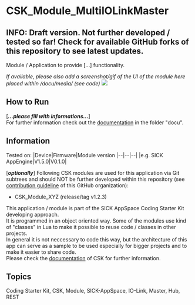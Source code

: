 # CSK_Module_MultiIOLinkMaster
## INFO: Draft version. Not further developed / tested so far! Check for available GitHub forks of this repository to see latest updates.

Module / Application to provide [...] functionality.

*If available, please also add a screenshot/gif of the UI of the module here placed within /docu/media/ (see code)*
![](./docu/media/UI_Screenshot.png)

## How to Run

[***...please fill with informations...***]  
For further information check out the [documentation](https://raw.githack.com/SICKAppSpaceCodingStarterKit/CSK_Module_[MODULENAME]/main/docu/CSK_Module_[MODULENAME].html) in the folder "docu".

## Information

Tested on:
|Device|Firmware|Module version
|--|--|--|
|e.g. SICK AppEngine|V1.5.0|V0.1.0|

[***optionally***]
Following CSK modules are used for this application via Git subtrees and should NOT be further developed within this repository (see [contribution guideline](https://github.com/SICKAppSpaceCodingStarterKit/.github/blob/main/Contribution_Guideline.md) of this GitHub organization):  

  * CSK_Module_XYZ (release/tag v1.2.3)

This application / module is part of the SICK AppSpace Coding Starter Kit developing approach.  
It is programmed in an object oriented way. Some of the modules use kind of "classes" in Lua to make it possible to reuse code / classes in other projects.  
In general it is not neccessary to code this way, but the architecture of this app can serve as a sample to be used especially for bigger projects and to make it easier to share code.  
Please check the [documentation](https://github.com/SICKAppSpaceCodingStarterKit/.github/blob/main/docu/SICKAppSpaceCodingStarterKit_Documentation.md) of CSK for further information.  

## Topics

Coding Starter Kit, CSK, Module, SICK-AppSpace, IO-Link, Master, Hub, REST
